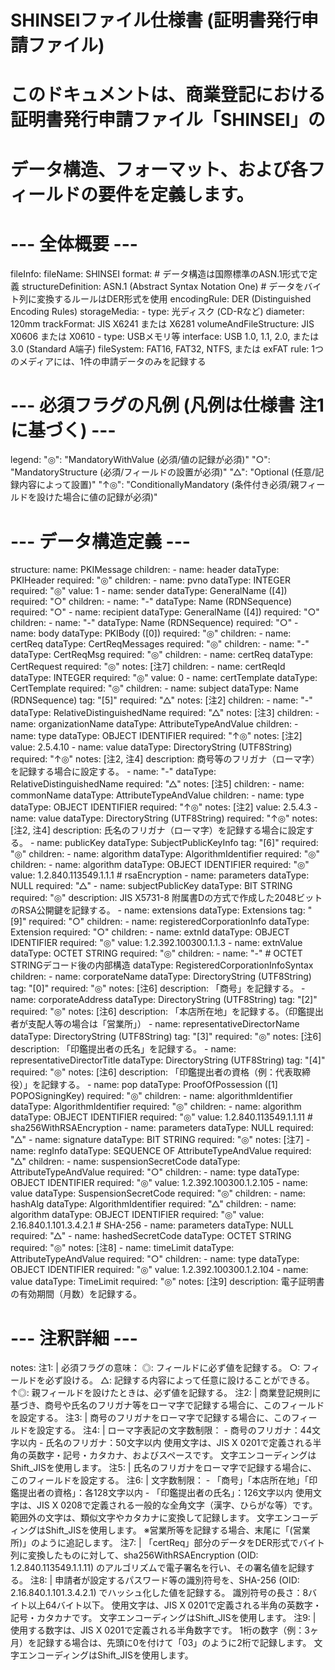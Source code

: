 # SHINSEIファイル仕様書 (証明書発行申請ファイル)
#
# このドキュメントは、商業登記における証明書発行申請ファイル「SHINSEI」の
# データ構造、フォーマット、および各フィールドの要件を定義します。

# --- 全体概要 ---
fileInfo:
  fileName: SHINSEI
  format:
    # データ構造は国際標準のASN.1形式で定義
    structureDefinition: ASN.1 (Abstract Syntax Notation One)
    # データをバイト列に変換するルールはDER形式を使用
    encodingRule: DER (Distinguished Encoding Rules)
  storageMedia:
    - type: 光ディスク (CD-Rなど)
      diameter: 120mm
      trackFormat: JIS X6241 または X6281
      volumeAndFileStructure: JIS X0606 または X0610
    - type: USBメモリ等
      interface: USB 1.0, 1.1, 2.0, または 3.0 (Standard A端子)
      fileSystem: FAT16, FAT32, NTFS, または exFAT
  rule: 1つのメディアには、1件の申請データのみを記録する

# --- 必須フラグの凡例 (凡例は仕様書 注1 に基づく) ---
legend:
  "◎": "MandatoryWithValue (必須/値の記録が必須)"
  "○": "MandatoryStructure (必須/フィールドの設置が必須)"
  "△": "Optional (任意/記録内容によって設置)"
  "↑◎": "ConditionallyMandatory (条件付き必須/親フィールドを設けた場合に値の記録が必須)"

# --- データ構造定義 ---
structure:
  name: PKIMessage
  children:
    - name: header
      dataType: PKIHeader
      required: "◎"
      children:
        - name: pvno
          dataType: INTEGER
          required: "◎"
          value: 1
        - name: sender
          dataType: GeneralName ([4])
          required: "○"
          children:
            - name: "-"
              dataType: Name (RDNSequence)
              required: "○"
        - name: recipient
          dataType: GeneralName ([4])
          required: "○"
          children:
            - name: "-"
              dataType: Name (RDNSequence)
              required: "○"
    - name: body
      dataType: PKIBody ([0])
      required: "◎"
      children:
        - name: certReq
          dataType: CertReqMessages
          required: "◎"
          children:
            - name: "-"
              dataType: CertReqMsg
              required: "◎"
              children:
                - name: certReq
                  dataType: CertRequest
                  required: "◎"
                  notes: [注7]
                  children:
                    - name: certReqId
                      dataType: INTEGER
                      required: "◎"
                      value: 0
                    - name: certTemplate
                      dataType: CertTemplate
                      required: "◎"
                      children:
                        - name: subject
                          dataType: Name (RDNSequence)
                          tag: "[5]"
                          required: "△"
                          notes: [注2]
                          children:
                            - name: "-"
                              dataType: RelativeDistinguishedName
                              required: "△"
                              notes: [注3]
                              children:
                                - name: organizationName
                                  dataType: AttributeTypeAndValue
                                  children:
                                    - name: type
                                      dataType: OBJECT IDENTIFIER
                                      required: "↑◎"
                                      notes: [注2]
                                      value: 2.5.4.10
                                    - name: value
                                      dataType: DirectoryString (UTF8String)
                                      required: "↑◎"
                                      notes: [注2, 注4]
                                      description: 商号等のフリガナ（ローマ字）を記録する場合に設定する。
                            - name: "-"
                              dataType: RelativeDistinguishedName
                              required: "△"
                              notes: [注5]
                              children:
                                - name: commonName
                                  dataType: AttributeTypeAndValue
                                  children:
                                    - name: type
                                      dataType: OBJECT IDENTIFIER
                                      required: "↑◎"
                                      notes: [注2]
                                      value: 2.5.4.3
                                    - name: value
                                      dataType: DirectoryString (UTF8String)
                                      required: "↑◎"
                                      notes: [注2, 注4]
                                      description: 氏名のフリガナ（ローマ字）を記録する場合に設定する。
                        - name: publicKey
                          dataType: SubjectPublicKeyInfo
                          tag: "[6]"
                          required: "◎"
                          children:
                            - name: algorithm
                              dataType: AlgorithmIdentifier
                              required: "◎"
                              children:
                                - name: algorithm
                                  dataType: OBJECT IDENTIFIER
                                  required: "◎"
                                  value: 1.2.840.113549.1.1.1 # rsaEncryption
                                - name: parameters
                                  dataType: NULL
                                  required: "△"
                            - name: subjectPublicKey
                              dataType: BIT STRING
                              required: "◎"
                              description: JIS X5731-8 附属書Dの方式で作成した2048ビットのRSA公開鍵を記録する。
                        - name: extensions
                          dataType: Extensions
                          tag: "[9]"
                          required: "○"
                          children:
                            - name: registeredCorporationInfo
                              dataType: Extension
                              required: "○"
                              children:
                                - name: extnId
                                  dataType: OBJECT IDENTIFIER
                                  required: "◎"
                                  value: 1.2.392.100300.1.1.3
                                - name: extnValue
                                  dataType: OCTET STRING
                                  required: "◎"
                                  children:
                                    - name: "-" # OCTET STRINGデコード後の内部構造
                                      dataType: RegisteredCorporationInfoSyntax
                                      children:
                                        - name: corporateName
                                          dataType: DirectoryString (UTF8String)
                                          tag: "[0]"
                                          required: "◎"
                                          notes: [注6]
                                          description: 「商号」を記録する。
                                        - name: corporateAddress
                                          dataType: DirectoryString (UTF8String)
                                          tag: "[2]"
                                          required: "◎"
                                          notes: [注6]
                                          description: 「本店所在地」を記録する。（印鑑提出者が支配人等の場合は「営業所」）
                                        - name: representativeDirectorName
                                          dataType: DirectoryString (UTF8String)
                                          tag: "[3]"
                                          required: "◎"
                                          notes: [注6]
                                          description: 「印鑑提出者の氏名」を記録する。
                                        - name: representativeDirectorTitle
                                          dataType: DirectoryString (UTF8String)
                                          tag: "[4]"
                                          required: "◎"
                                          notes: [注6]
                                          description: 「印鑑提出者の資格（例：代表取締役）」を記録する。
                - name: pop
                  dataType: ProofOfPossession ([1] POPOSigningKey)
                  required: "◎"
                  children:
                    - name: algorithmIdentifier
                      dataType: AlgorithmIdentifier
                      required: "◎"
                      children:
                        - name: algorithm
                          dataType: OBJECT IDENTIFIER
                          required: "◎"
                          value: 1.2.840.113549.1.1.11 # sha256WithRSAEncryption
                        - name: parameters
                          dataType: NULL
                          required: "△"
                    - name: signature
                      dataType: BIT STRING
                      required: "◎"
                      notes: [注7]
                - name: regInfo
                  dataType: SEQUENCE OF AttributeTypeAndValue
                  required: "△"
                  children:
                    - name: suspensionSecretCode
                      dataType: AttributeTypeAndValue
                      required: "○"
                      children:
                        - name: type
                          dataType: OBJECT IDENTIFIER
                          required: "◎"
                          value: 1.2.392.100300.1.2.105
                        - name: value
                          dataType: SuspensionSecretCode
                          required: "◎"
                          children:
                            - name: hashAlg
                              dataType: AlgorithmIdentifier
                              required: "△"
                              children:
                                - name: algorithm
                                  dataType: OBJECT IDENTIFIER
                                  required: "◎"
                                  value: 2.16.840.1.101.3.4.2.1 # SHA-256
                                - name: parameters
                                  dataType: NULL
                                  required: "△"
                            - name: hashedSecretCode
                              dataType: OCTET STRING
                              required: "◎"
                              notes: [注8]
                    - name: timeLimit
                      dataType: AttributeTypeAndValue
                      required: "○"
                      children:
                        - name: type
                          dataType: OBJECT IDENTIFIER
                          required: "◎"
                          value: 1.2.392.100300.1.2.104
                        - name: value
                          dataType: TimeLimit
                          required: "◎"
                          notes: [注9]
                          description: 電子証明書の有効期間（月数）を記録する。

# --- 注釈詳細 ---
notes:
  注1: |
    必須フラグの意味：
    ◎: フィールドに必ず値を記録する。
    ○: フィールドを必ず設ける。
    △: 記録する内容によって任意に設けることができる。
    ↑◎: 親フィールドを設けたときは、必ず値を記録する。
  注2: |
    商業登記規則に基づき、商号や氏名のフリガナ等をローマ字で記録する場合に、このフィールドを設定する。
  注3: |
    商号のフリガナをローマ字で記録する場合に、このフィールドを設定する。
  注4: |
    ローマ字表記の文字数制限：
    - 商号のフリガナ：44文字以内
    - 氏名のフリガナ：50文字以内
    使用文字は、JIS X 0201で定義される半角の英数字・記号・カタカナ、およびスペースです。
    文字エンコーディングはShift_JISを使用します。
  注5: |
    氏名のフリガナをローマ字で記録する場合に、このフィールドを設定する。
  注6: |
    文字数制限：
    - 「商号」「本店所在地」「印鑑提出者の資格」：各128文字以内
    - 「印鑑提出者の氏名」：126文字以内
    使用文字は、JIS X 0208で定義される一般的な全角文字（漢字、ひらがな等）です。範囲外の文字は、類似文字やカタカナに変換して記録します。
    文字エンコーディングはShift_JISを使用します。
    ※営業所等を記録する場合、末尾に「(営業所)」のように追記します。
  注7: |
    「certReq」部分のデータをDER形式でバイト列に変換したものに対して、sha256WithRSAEncryption (OID: 1.2.840.113549.1.1.11) のアルゴリズムで電子署名を行い、その署名値を記録する。
  注8: |
    申請者が設定するパスワード等の識別符号を、SHA-256 (OID: 2.16.840.1.101.3.4.2.1) でハッシュ化した値を記録する。
    識別符号の長さ：8バイト以上64バイト以下。
    使用文字は、JIS X 0201で定義される半角の英数字・記号・カタカナです。
    文字エンコーディングはShift_JISを使用します。
  注9: |
    使用する数字は、JIS X 0201で定義される半角数字です。
    1桁の数字（例：3ヶ月）を記録する場合は、先頭に0を付けて「03」のように2桁で記録します。
    文字エンコーディングはShift_JISを使用します。